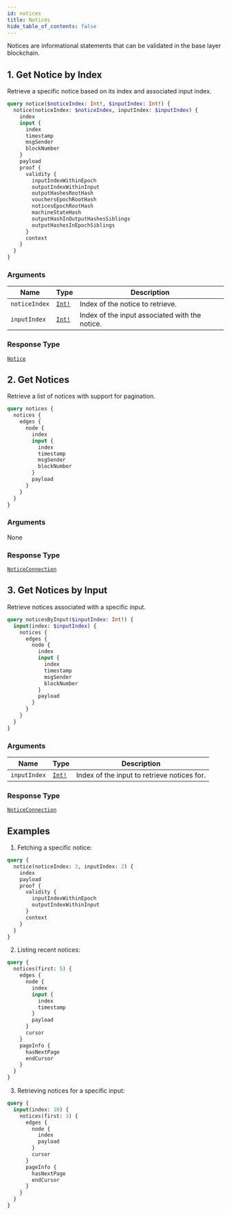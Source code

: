 ```yaml
---
id: notices
title: Notices
hide_table_of_contents: false
---
```


Notices are informational statements that can be validated in the base layer blockchain.


## 1. Get Notice by Index

Retrieve a specific notice based on its index and associated input index.

```graphql
query notice($noticeIndex: Int!, $inputIndex: Int!) {
  notice(noticeIndex: $noticeIndex, inputIndex: $inputIndex) {
    index
    input {
      index
      timestamp
      msgSender
      blockNumber
    }
    payload
    proof {
      validity {
        inputIndexWithinEpoch
        outputIndexWithinInput
        outputHashesRootHash
        vouchersEpochRootHash
        noticesEpochRootHash
        machineStateHash
        outputHashInOutputHashesSiblings
        outputHashesInEpochSiblings
      }
      context
    }
  }
}
```

### Arguments

| Name | Type | Description |
| ---- | ---- | ----------- |
| `noticeIndex` | [`Int!`](../../scalars/int) | Index of the notice to retrieve. |
| `inputIndex` | [`Int!`](../../scalars/int) | Index of the input associated with the notice. |



### Response Type

[`Notice`](../../objects/notice)

## 2. Get Notices

Retrieve a list of notices with support for pagination.

```graphql
query notices {
  notices {
    edges {
      node {
        index
        input {
          index
          timestamp
          msgSender
          blockNumber
        }
        payload
      }
    }
  }
}
```

### Arguments

None

### Response Type

[`NoticeConnection`](../../objects/notice-connection)

## 3. Get Notices by Input

Retrieve notices associated with a specific input.

```graphql
query noticesByInput($inputIndex: Int!) {
  input(index: $inputIndex) {
    notices {
      edges {
        node {
          index
          input {
            index
            timestamp
            msgSender
            blockNumber
          }
          payload
        }
      }
    }
  }
}
```

### Arguments

| Name | Type | Description |
| ---- | ---- | ----------- |
| `inputIndex` | [`Int!`](../../scalars/int) | Index of the input to retrieve notices for. |

### Response Type

[`NoticeConnection`](../../objects/notice-connection)


## Examples

1. Fetching a specific notice:

  ```graphql
  query {
    notice(noticeIndex: 3, inputIndex: 2) {
      index
      payload
      proof {
        validity {
          inputIndexWithinEpoch
          outputIndexWithinInput
        }
        context
      }
    }
  }
  ```

2. Listing recent notices:

  ```graphql
  query {
    notices(first: 5) {
      edges {
        node {
          index
          input {
            index
            timestamp
          }
          payload
        }
        cursor
      }
      pageInfo {
        hasNextPage
        endCursor
      }
    }
  }
  ```

3. Retrieving notices for a specific input:

  ```graphql
  query {
    input(index: 10) {
      notices(first: 3) {
        edges {
          node {
            index
            payload
          }
          cursor
        }
        pageInfo {
          hasNextPage
          endCursor
        }
      }
    }
  }
  ```